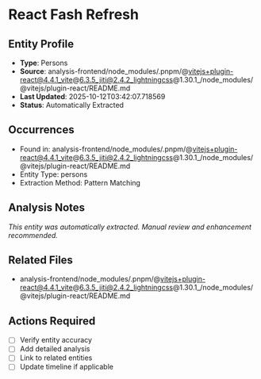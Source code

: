 # React Fash Refresh

## Entity Profile
- **Type**: Persons
- **Source**: analysis-frontend/node_modules/.pnpm/@vitejs+plugin-react@4.4.1_vite@6.3.5_jiti@2.4.2_lightningcss@1.30.1_/node_modules/@vitejs/plugin-react/README.md
- **Last Updated**: 2025-10-12T03:42:07.718569
- **Status**: Automatically Extracted

## Occurrences
- Found in: analysis-frontend/node_modules/.pnpm/@vitejs+plugin-react@4.4.1_vite@6.3.5_jiti@2.4.2_lightningcss@1.30.1_/node_modules/@vitejs/plugin-react/README.md
- Entity Type: persons
- Extraction Method: Pattern Matching

## Analysis Notes
*This entity was automatically extracted. Manual review and enhancement recommended.*

## Related Files
- analysis-frontend/node_modules/.pnpm/@vitejs+plugin-react@4.4.1_vite@6.3.5_jiti@2.4.2_lightningcss@1.30.1_/node_modules/@vitejs/plugin-react/README.md

## Actions Required
- [ ] Verify entity accuracy
- [ ] Add detailed analysis
- [ ] Link to related entities
- [ ] Update timeline if applicable
